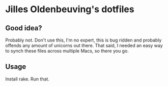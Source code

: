 Jilles Oldenbeuving's dotfiles
==========

Good idea?
---------
Probably not. Don't use this, I'm no expert, this is bug ridden and
probably offends any amount of unicorns out there. That said, I
needed an easy way to synch these files across multiple Macs, so
there you go.

Usage
---------
Install rake. Run that.
